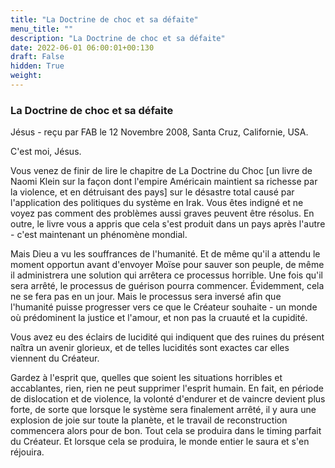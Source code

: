 ```yaml
---
title: "La Doctrine de choc et sa défaite"
menu_title: ""
description: "La Doctrine de choc et sa défaite"
date: 2022-06-01 06:00:01+00:130
draft: False
hidden: True
weight:
---
```

### La Doctrine de choc et sa défaite

Jésus - reçu par FAB le 12 Novembre 2008, Santa Cruz, Californie, USA.

C'est moi, Jésus.

Vous venez de finir de lire le chapitre de La Doctrine du Choc [un livre de Naomi Klein sur la façon dont l'empire Américain maintient sa richesse par la violence, et en détruisant des pays] sur le désastre total causé par l'application des politiques du système en Irak. Vous êtes indigné et ne voyez pas comment des problèmes aussi graves peuvent être résolus. En outre, le livre vous a appris que cela s'est produit dans un pays après l'autre - c'est maintenant un phénomène mondial.

Mais Dieu a vu les souffrances de l'humanité. Et de même qu'il a attendu le moment opportun avant d'envoyer Moïse pour sauver son peuple, de même il administrera une solution qui arrêtera ce processus horrible. Une fois qu'il sera arrêté, le processus de guérison pourra commencer. Évidemment, cela ne se fera pas en un jour. Mais le processus sera inversé afin que l'humanité puisse progresser vers ce que le Créateur souhaite - un monde où prédominent la justice et l'amour, et non pas la cruauté et la cupidité.

Vous avez eu des éclairs de lucidité qui indiquent que des ruines du présent naîtra un avenir glorieux, et de telles lucidités sont exactes car elles viennent du Créateur.

Gardez à l'esprit que, quelles que soient les situations horribles et accablantes, rien, rien ne peut supprimer l'esprit humain. En fait, en période de dislocation et de violence, la volonté d'endurer et de vaincre devient plus forte, de sorte que lorsque le système sera finalement arrêté, il y aura une explosion de joie sur toute la planète, et le travail de reconstruction commencera alors pour de bon. Tout cela se produira dans le timing parfait du Créateur. Et lorsque cela se produira, le monde entier le saura et s'en réjouira.
